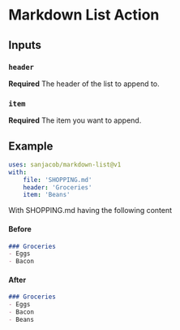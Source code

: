 # Markdown List Action


## Inputs

### `header`

**Required** The header of the list to append to.

### `item`

**Required** The item you want to append.


## Example

```yaml
uses: sanjacob/markdown-list@v1
with:
    file: 'SHOPPING.md'
    header: 'Groceries'
    item: 'Beans'
```

With SHOPPING.md having the following content

#### Before

```md
### Groceries
- Eggs
- Bacon
```

#### After

```md
### Groceries
- Eggs
- Bacon
- Beans
```
